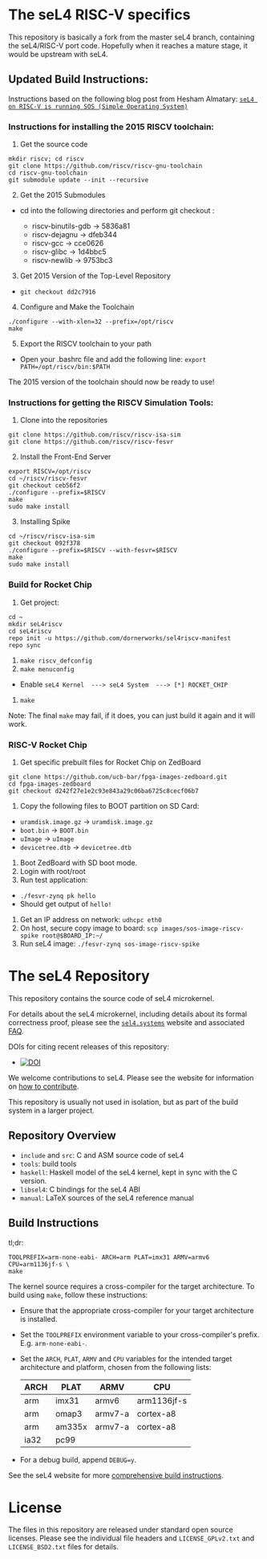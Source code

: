 <!--
  Copyright 2014, General Dynamics C4 Systems

  This software may be distributed and modified according to the terms of
  the GNU General Public License version 2. Note that NO WARRANTY is provided.
  See "LICENSE_GPLv2.txt" for details.

  @TAG(GD_GPL)
-->

The seL4 RISC-V specifics
===================

This repository is basically a fork from the master seL4 branch, containing 
the seL4/RISC-V port code. Hopefully when it reaches a mature stage, it would
be upstream with seL4. 

Updated Build Instructions:
------------------

Instructions based on the following blog post from Hesham Almatary: [`seL4 on RISC-V is running SOS (Simple Operating System)`][7]
  
### Instructions for installing the 2015 RISCV toolchain:

1. Get the source code
  ```
  mkdir riscv; cd riscv
  git clone https://github.com/riscv/riscv-gnu-toolchain
  cd riscv-gnu-toolchain
  git submodule update --init --recursive
  ```
2. Get the 2015 Submodules
  * cd into the following directories and perform git checkout <hash>:
    * riscv-binutils-gdb -> 5836a81
    * riscv-dejagnu -> dfeb344
    * riscv-gcc -> cce0626
    * riscv-glibc -> 1d4bbc5
    * riscv-newlib -> 9753bc3
3. Get 2015 Version of the Top-Level Repository
  * `git checkout dd2c7916`
4. Configure and Make the Toolchain
  ```
  ./configure --with-xlen=32 --prefix=/opt/riscv
  make
  ```
5. Export the RISCV toolchain to your path
  * Open your .bashrc file and add the following line: `export PATH=/opt/riscv/bin:$PATH`

The 2015 version of the toolchain should now be ready to use!

### Instructions for getting the RISCV Simulation Tools:

1. Clone into the repositories
  ```
  git clone https://github.com/riscv/riscv-isa-sim
  git clone https://github.com/riscv/riscv-fesvr
  ```
2. Install the Front-End Server
  ``` 
  export RISCV=/opt/riscv
  cd ~/riscv/riscv-fesvr
  git checkout ceb56f2
  ./configure --prefix=$RISCV
  make
  sudo make install
  ```
3. Installing Spike
  ```
  cd ~/riscv/riscv-isa-sim
  git checkout 092f378
  ./configure --prefix=$RISCV --with-fesvr=$RISCV
  make
  sudo make install
  ```
  
### Build for Rocket Chip
1. Get project:
  ```
  cd ~
  mkdir seL4riscv
  cd seL4riscv
  repo init -u https://github.com/dornerworks/sel4riscv-manifest
  repo sync
  ```
1. `make riscv_defconfig`
1. `make menuconfig`
  * Enable `seL4 Kernel  ---> seL4 System  ---> [*] ROCKET_CHIP`
1. `make`

Note: The final `make` may fail, if it does, you can just build it again and it will work.

### RISC-V Rocket Chip
1. Get specific prebuilt files for Rocket Chip on ZedBoard
  ```
  git clone https://github.com/ucb-bar/fpga-images-zedboard.git
  cd fpga-images-zedboard
  git checkout d242f27e1e2c93e843a29c06ba6725c8cecf06b7
  ```
1. Copy the following files to BOOT partition on SD Card:
  * `uramdisk.image.gz` -> `uramdisk.image.gz`
  * `boot.bin` -> `BOOT.bin`
  * `uImage` -> `uImage`
  * `devicetree.dtb` -> `devicetree.dtb`
1. Boot ZedBoard with SD boot mode.
1. Login with root/root
1. Run test application:
  * `./fesvr-zynq pk hello`
  * Should get output of `hello!`
1. Get an IP address on network: `udhcpc eth0`
1. On host, secure copy image to board: `scp images/sos-image-riscv-spike root@$BOARD_IP:~/`
1. Run seL4 image: `./fesvr-zynq sos-image-riscv-spike`


[7]: http://heshamelmatary.blogspot.co.uk/2015/06/sel4-on-risc-v-is-running-sos-simple.html


The seL4 Repository
===================

This repository contains the source code of seL4 microkernel.

For details about the seL4 microkernel, including details about its formal
correctness proof, please see the [`sel4.systems`][1] website and associated
[FAQ][2].

DOIs for citing recent releases of this repository:
  * [![DOI][4]](http://dx.doi.org/10.5281/zenodo.11247)

We welcome contributions to seL4. Please see the website for information
on [how to contribute][3].

This repository is usually not used in isolation, but as part of the build
system in a larger project.

  [1]: http://sel4.systems/
  [2]: http://sel4.systems/FAQ/
  [3]: http://sel4.systems/Contributing/
  [4]: https://zenodo.org/badge/doi/10.5281/zenodo.11247.png

Repository Overview
-------------------

  * `include` and `src`: C and ASM source code of seL4
  * `tools`: build tools
  * `haskell`: Haskell model of the seL4 kernel,
               kept in sync with the C version.
  * `libsel4`: C bindings for the seL4 ABI
  * `manual`: LaTeX sources of the seL4 reference manual


Build Instructions
------------------

tl;dr:

    TOOLPREFIX=arm-none-eabi- ARCH=arm PLAT=imx31 ARMV=armv6 CPU=arm1136jf-s \
 	make

The kernel source requires a cross-compiler for the target architecture. To
build using `make`, follow these instructions:

 * Ensure that the appropriate cross-compiler for your target
   architecture is installed.

 * Set the `TOOLPREFIX` environment variable to your cross-compiler's
   prefix. E.g. `arm-none-eabi-`.

 * Set the `ARCH`, `PLAT`, `ARMV` and `CPU` variables for the intended target
   architecture and platform, chosen from the following lists:

    ARCH | PLAT   | ARMV    | CPU
    -----|--------|---------|-----------
    arm  | imx31  | armv6   | arm1136jf-s
    arm  | omap3  | armv7-a | cortex-a8
    arm  | am335x | armv7-a | cortex-a8
    ia32 | pc99   |         |

 * For a debug build, append `DEBUG=y`.

See the seL4 website for more [comprehensive build instructions][5].

 [5]: http://sel4.systems/Download/


License
=======

The files in this repository are released under standard open source licenses.
Please see the individual file headers and `LICENSE_GPLv2.txt` and
`LICENSE_BSD2.txt` files for details.
